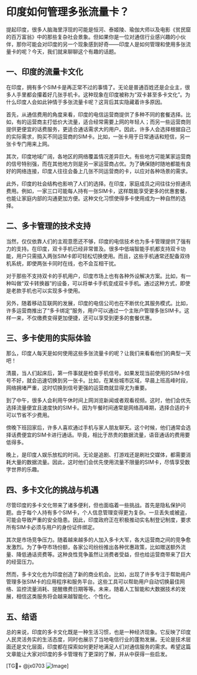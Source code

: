 # 印度如何管理多张流量卡？

提起印度，很多人脑海里浮现的可能是恒河、泰姬陵、瑜伽大师以及电影《贫民窟的百万富翁》中的那些复杂社会景象。但如果你是一位对通信行业感兴趣的小伙伴，那你可能会对印度的另一个现象感到好奇——印度人是如何管理和使用多张流量卡的呢？今天，我们就来聊聊这个有趣的话题。

## 一、印度的流量卡文化

在印度，拥有多个SIM卡是再正常不过的事情了。无论是普通百姓还是企业主，很多人手里都会攥着好几张手机卡。这种现象在印度被称为“双卡甚至多卡文化”。为什么印度人会如此钟情于多张流量卡呢？这背后其实隐藏着许多原因。

首先，从通信费用的角度来看，印度的电信运营商提供了多种不同的套餐选择。比如，有的运营商主打低价大流量，适合经常需要上网的年轻人；而另一些运营商则提供更便宜的话费服务，更适合通话需求大的用户。因此，许多人会选择根据自己的实际需求，购买不同运营商的SIM卡。比如，一张卡用于日常通话和短信，另一张卡专门用来上网。

其次，印度地域广阔，各地区的网络覆盖情况差异巨大。有些地方可能某家运营商的信号特别强，而在其他地方则是另一家运营商占优。为了确保随时随地都能有良好的网络连接，印度人往往会备上几张不同运营商的卡，以应对各种场景的需求。

此外，印度的社会结构也影响了人们的选择。在印度，家庭成员之间往往分担通讯费用。例如，一家三口可能每人持有一张SIM卡，这样既能享受更多的优惠套餐，也能让家庭内部的沟通更加方便。这种文化习惯使得多卡使用成为一种自然的选择。

## 二、多卡管理的技术支持

当然，仅仅依靠人们的主观意愿还不够，印度的电信技术也为多卡管理提供了强有力的支持。在印度，双卡手机已经非常普及。很多中低端智能手机都支持双卡功能，用户只需插入两张SIM卡即可轻松切换使用。而且，这些手机通常还配备双待机系统，即使两张卡同时在线，也不会互相干扰。

对于那些不支持双卡的手机用户，印度市场上也有各种外设解决方案。比如，有一种叫做“双卡转换器”的设备，可以将单卡手机变成双卡手机。通过这种方式，即使是老款手机也可以实现多卡使用。

另外，随着移动互联网的发展，印度的电信公司也在不断优化其服务模式。比如，许多运营商推出了“多卡绑定”服务，用户可以通过一个主账户管理多张SIM卡。这样一来，不仅缴费变得更加便捷，还可以享受到更多的套餐优惠。

## 三、多卡使用的实际体验

那么，印度人每天是如何使用这些多张流量卡的呢？让我们来看看他们的典型一天吧！

清晨，当人们起床后，第一件事就是检查手机信号。如果发现当前使用的SIM卡信号不好，就会迅速切换到另一张卡。比如，在某些城市区域，早晨上班高峰时段，网络拥堵严重，这时切换到信号更强的运营商就显得尤为重要。

到了中午，很多人会利用午休时间上网浏览新闻或者观看视频。这时，他们会优先选择流量便宜且速度快的SIM卡。因为午餐时间通常是网络高峰期，选择合适的卡可以节省不少费用。

傍晚下班回家后，许多人喜欢通过手机与家人朋友聊天。这个时候，他们通常会选择话费便宜的SIM卡进行通话。毕竟，相比于昂贵的数据流量，语音通话的费用要低得多。

晚上，是印度人娱乐放松的时间。无论是追剧、打游戏还是刷社交媒体，都需要消耗大量的数据流量。因此，这时他们会优先使用流量不限量的SIM卡，尽情享受数字世界的乐趣。

## 四、多卡文化的挑战与机遇

尽管印度的多卡文化带来了诸多便利，但也面临着一些挑战。首先是隐私保护问题。由于每个人持有多个SIM卡，个人信息管理变得更为复杂。一旦丢失或被盗，可能会导致严重的安全隐患。因此，印度政府正在积极推动实名制登记制度，要求所有SIM卡必须与用户的身份证件绑定。

其次是市场竞争压力。随着越来越多的人加入多卡大军，各大运营商之间的竞争愈发激烈。为了争夺市场份额，各家公司纷纷推出各种优惠政策，比如赠送额外流量、降低通话资费等。这种良性竞争虽然让消费者受益，但也给运营商带来了巨大的经营压力。

然而，多卡文化也为印度创造了新的商业机会。比如，出现了许多专注于帮助用户管理多张SIM卡的应用程序和服务平台。这些工具可以帮助用户自动切换最佳网络、监控流量消耗、提醒缴费日期等等。未来，随着人工智能和大数据技术的发展，相信这类服务将会越来越智能化、个性化。

## 五、结语

总的来说，印度的多卡文化既是一种生活习惯，也是一种经济现象。它反映了印度人民灵活务实的生活态度，同时也展示了当地电信行业的蓬勃发展。无论是技术层面还是文化层面，印度都在探索如何更好地满足人们对通信服务的需求。希望这篇文章能让大家对印度的多卡管理有了更深的了解，并从中获得一些启发。

[TG💪+ @jx0703 ![Image](https://github.com/user-attachments/assets/dbca1d08-cadb-493c-b0ec-ad6f7a83f270)]